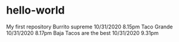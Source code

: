 # hello-world
My first repository
Burrito supreme 10/31/2020 8.15pm
Taco Grande 10/31/2020 8.17pm
Baja Tacos are the best 10/31/2020 9.31pm
